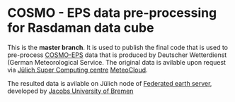 # COSMO - EPS data pre-processing for Rasdaman data cube 

This is the **master branch**. It is used to publish the final code that is used to pre-process [COSMO-EPS](https://www.dwd.de/EN/research/weatherforecasting/num_modelling/04_ensemble_methods/ensemble_prediction/ensemble_prediction_en.html;jsessionid=57F90E1D36C2FBC70EE508C1A1344A42.live31081?nn=484822#COSMO-D2-EPS) data that is produced by Deutscher Wetterdienst (German Meteorological Service.
The original data is avilable upon request via [Jülich Super Computing centre](https://www.fz-juelich.de/de/ias/jsc) [MeteoCloud](https://datapub.fz-juelich.de/slcs/meteocloud/index.htm). 

The resulted data is avilable on Jülich node of [Federated earth server](http://fz-juelich.earthserver.xyz/rasdaman/ows#/services), developed by [Jacobs University of Bremen](https://www.jacobs-university.de/)

